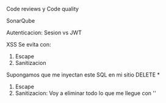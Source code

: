 Code reviews y Code quality

SonarQube

Autenticacion: Sesion vs JWT

XSS
Se evita con:
1) Escape
2) Sanitizacion

Supongamos que me inyectan este SQL en mi sitio
<SQL>DELETE *</SQL>

1) Escape
2) Sanitizacion: Voy a eliminar todo lo que me llegue con '<SQL>'